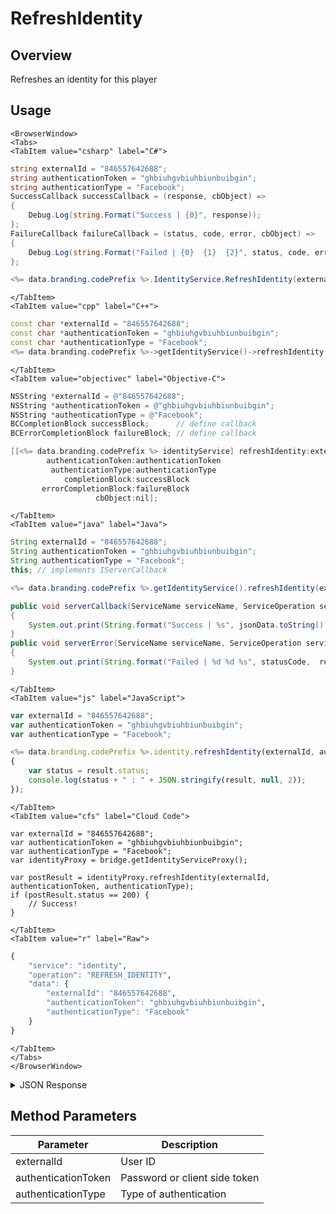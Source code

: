 # RefreshIdentity
## Overview
Refreshes an identity for this player

<PartialServop service_name="identity" operation_name="REFRESH_IDENTITY" />

## Usage

```mdx-code-block
<BrowserWindow>
<Tabs>
<TabItem value="csharp" label="C#">
```

```csharp
string externalId = "846557642688";
string authenticationToken = "ghbiuhgvbiuhbiunbuibgin";
string authenticationType = "Facebook";
SuccessCallback successCallback = (response, cbObject) =>
{
    Debug.Log(string.Format("Success | {0}", response));
};
FailureCallback failureCallback = (status, code, error, cbObject) =>
{
    Debug.Log(string.Format("Failed | {0}  {1}  {2}", status, code, error));
};

<%= data.branding.codePrefix %>.IdentityService.RefreshIdentity(externalId, authenticationToken, authenticationType, successCallback, failureCallback);
```

```mdx-code-block
</TabItem>
<TabItem value="cpp" label="C++">
```

```cpp
const char *externalId = "846557642688";
const char *authenticationToken = "ghbiuhgvbiuhbiunbuibgin";
const char *authenticationType = "Facebook";
<%= data.branding.codePrefix %>->getIdentityService()->refreshIdentity(externalId, authenticationToken, authenticationType, this);
```

```mdx-code-block
</TabItem>
<TabItem value="objectivec" label="Objective-C">
```

```objectivec
NSString *externalId = @"846557642688";
NSString *authenticationToken = @"ghbiuhgvbiuhbiunbuibgin";
NSString *authenticationType = @"Facebook";
BCCompletionBlock successBlock;      // define callback
BCErrorCompletionBlock failureBlock; // define callback

[[<%= data.branding.codePrefix %> identityService] refreshIdentity:externalId
        authenticationToken:authenticationToken
         authenticationType:authenticationType
            completionBlock:successBlock
       errorCompletionBlock:failureBlock
                   cbObject:nil];
```

```mdx-code-block
</TabItem>
<TabItem value="java" label="Java">
```

```java
String externalId = "846557642688";
String authenticationToken = "ghbiuhgvbiuhbiunbuibgin";
String authenticationType = "Facebook";
this; // implements IServerCallback

<%= data.branding.codePrefix %>.getIdentityService().refreshIdentity(externalId, authenticationToken, authenticationType, this);

public void serverCallback(ServiceName serviceName, ServiceOperation serviceOperation, JSONObject jsonData)
{
    System.out.print(String.format("Success | %s", jsonData.toString()));
}
public void serverError(ServiceName serviceName, ServiceOperation serviceOperation, int statusCode, int reasonCode, String jsonError)
{
    System.out.print(String.format("Failed | %d %d %s", statusCode,  reasonCode, jsonError.toString()));
}
```

```mdx-code-block
</TabItem>
<TabItem value="js" label="JavaScript">
```

```javascript
var externalId = "846557642688";
var authenticationToken = "ghbiuhgvbiuhbiunbuibgin";
var authenticationType = "Facebook";

<%= data.branding.codePrefix %>.identity.refreshIdentity(externalId, authenticationToken, authenticationType, result =>
{
	var status = result.status;
	console.log(status + " : " + JSON.stringify(result, null, 2));
});
```

```mdx-code-block
</TabItem>
<TabItem value="cfs" label="Cloud Code">
```

```cfscript
var externalId = "846557642688";
var authenticationToken = "ghbiuhgvbiuhbiunbuibgin";
var authenticationType = "Facebook";
var identityProxy = bridge.getIdentityServiceProxy();

var postResult = identityProxy.refreshIdentity(externalId, authenticationToken, authenticationType);
if (postResult.status == 200) {
    // Success!
}
```

```mdx-code-block
</TabItem>
<TabItem value="r" label="Raw">
```

```r
{
	"service": "identity",
	"operation": "REFRESH_IDENTITY",
	"data": {
		"externalId": "846557642688",
		"authenticationToken": "ghbiuhgvbiuhbiunbuibgin",
		"authenticationType": "Facebook"
	}
}
```

```mdx-code-block
</TabItem>
</Tabs>
</BrowserWindow>
```

<details>
<summary>JSON Response</summary>

```json
{
    "status": 200,
    "data": {
        "externalId": "758945465505",
        "authenticationType": "Facebook"
    }
}
```
</details>

## Method Parameters
Parameter | Description
--------- | -----------
externalId | User ID
authenticationToken | Password or client side token
authenticationType | Type of authentication


